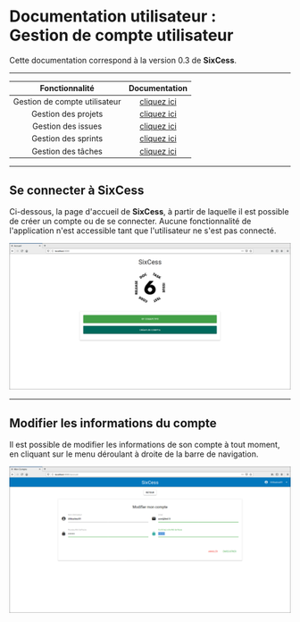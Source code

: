 # Documentation utilisateur :<br /> Gestion de compte utilisateur

Cette documentation correspond à la version 0.3 de **SixCess**.

***

| Fonctionnalité | Documentation |
| :------------: | :-----------: |
| Gestion de compte utilisateur | [cliquez ici](/doc/v0.3/doc-user/doc-user-account.md) |
| Gestion des projets | [cliquez ici](/doc/v0.3/doc-user/doc-user-project.md) |
| Gestion des issues | [cliquez ici](/doc/v0.3/doc-user/doc-user-issue.md) |
| Gestion des sprints | [cliquez ici](/doc/v0.3/doc-user/doc-user-sprint.md) |
| Gestion des tâches | [cliquez ici](/doc/v0.3/doc-user/doc-user-task.md) |

***

## Se connecter à SixCess

Ci-dessous, la page d'accueil de **SixCess**, à partir de laquelle il est possible de créer un compte ou de se connecter. Aucune fonctionnalité de l'application n'est accessible tant que l'utilisateur ne s'est pas connecté.

![accueil](/media/doc-user/accueil.png)

***

## Modifier les informations du compte

Il est possible de modifier les informations de son compte à tout moment, en cliquant sur le menu déroulant à droite de la barre de navigation.

![mon compte](/media/doc-user/mon-compte.png)
